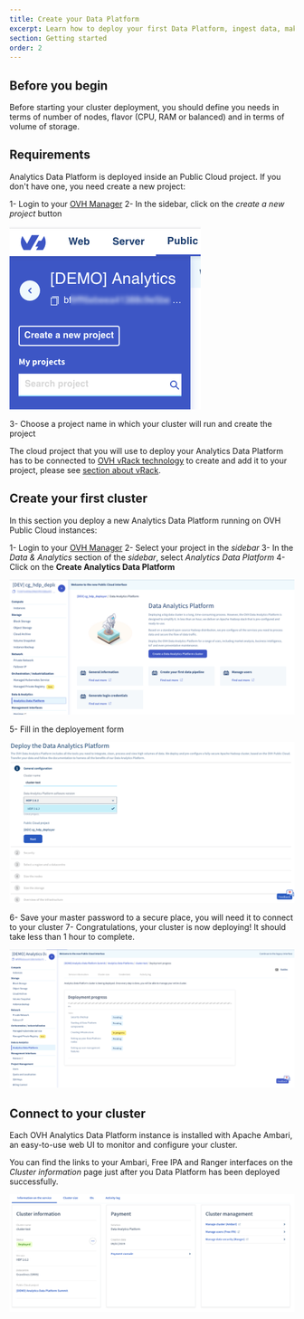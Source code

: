 ```yaml
---
title: Create your Data Platform
excerpt: Learn how to deploy your first Data Platform, ingest data, make your first Hive queries and Spark scripts.
section: Getting started
order: 2
---
```


## Before you begin

Before starting your cluster deployment, you should define you needs in terms of number of nodes, flavor (CPU, RAM or balanced) and in terms of volume of storage.

## Requirements

Analytics Data Platform is deployed inside an Public Cloud project.
If you don't have one, you need create a new project:

1-  Login to your [OVH Manager](https://www.ovh.com/manager/public-cloud/index.html)
2-  In the sidebar, click on the *create a new project* button    

![Create button](images/manager_01.png)

3-  Choose a project name in which your cluster will run and create the project

The cloud project that you will use to deploy your Analytics Data Platform has to be connected to
[OVH vRack technology](https://www.ovh.com/world/solutions/vrack/) to create and add it to your project,
please see [section about vRack](../vrack/guide.en-gb.md).


## Create your first cluster

In this section you deploy a new Analytics Data Platform running on OVH Public
Cloud instances:

1-  Login to your [OVH Manager](https://www.ovh.com/manager/public-cloud/index.html)
2-  Select your project in the *sidebar* 
3-  In the *Data & Analytics* section of the *sidebar*, select *Analytics Data Platform*
4-  Click on the **Create Analytics Data Platform**    

![Analytics Data Platform view](images/manager_02.png)

5-  Fill in the deployement form

![Deployment form](images/manager_03.png)

6-  Save your master password to a secure place, you will need it to connect to your cluster
7- Congratulations, your cluster is now deploying! It should take less than 1 hour to complete.

![Deployment running](images/manager_04.png)

## Connect to your cluster

Each OVH Analytics Data Platform instance is installed with Apache
Ambari, an easy-to-use web UI to monitor and configure your cluster.

You can find the links to your Ambari, Free IPA and Ranger interfaces on the *Cluster information* page just after you Data Platform has been deployed successfully.

![Cluster information view](images/manager_05.png)
